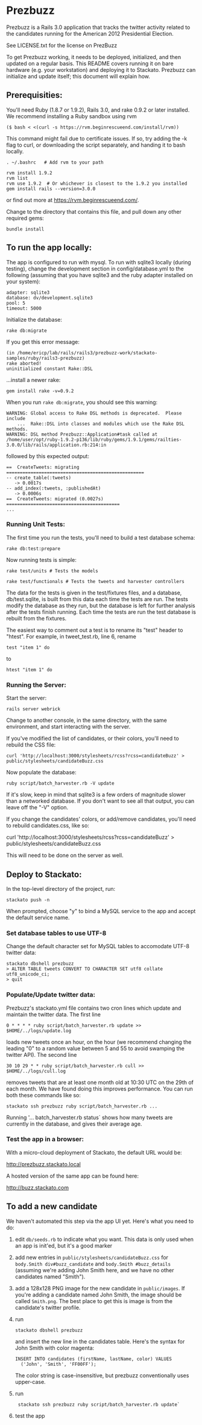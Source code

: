 # Prezbuzz

Prezbuzz is a Rails 3.0 application that tracks the twitter activity
related to the candidates running for the American 2012 Presidential Election.

See LICENSE.txt for the license on PrezBuzz

To get Prezbuzz working, it needs to be deployed, initialized, and
then updated on a regular basis. This README covers running it on bare
hardware (e.g. your workstation) and deploying it to Stackato. Prezbuzz
can initialize and update itself; this document will explain how.

## Prerequisities:

You'll need Ruby (1.8.7 or 1.9.2), Rails 3.0, and rake 0.9.2 or later
installed. We recommend installing a Ruby sandbox using rvm

    ($ bash < <(curl -s https://rvm.beginrescueend.com/install/rvm))
    
This command might fail due to certificate issues.  If so, try adding the -k
flag to curl, or downloading the script separately, and handing it to bash locally.
    
    . ~/.bashrc   # Add rvm to your path
    
    rvm install 1.9.2 
    rvm list
    rvm use 1.9.2  # Or whichever is closest to the 1.9.2 you installed
    gem install rails --version=3.0.0
    
or find out more at <https://rvm.beginrescueend.com/>.

Change to the directory that contains this file, and pull down
any other required gems:

    bundle install
    
## To run the app locally:

The app is configured to run with mysql. To run with sqlite3
locally (during testing), change the development section in
config/database.yml to the following (assuming that you have
sqlite3 and the ruby adapter installed on your system):

    adapter: sqlite3
    database: dv/development.sqlite3
    pool: 5
    timeout: 5000

Initialize the database:

    rake db:migrate
    
If you get this error message:

    (in /home/ericp/lab/rails/rails3/prezbuzz-work/stackato-samples/ruby/rails3-prezbuzz)
    rake aborted!
    uninitialized constant Rake::DSL
    
...install a newer rake:

    gem install rake -v=0.9.2
    
When you run `rake db:migrate`, you should see this warning:

    WARNING: Global access to Rake DSL methods is deprecated.  Please include
        ...  Rake::DSL into classes and modules which use the Rake DSL methods.
    WARNING: DSL method Prezbuzz::Application#task called at /home/user/opt/ruby-1.9.2-p136/lib/ruby/gems/1.9.1/gems/railties-3.0.0/lib/rails/application.rb:214:in

followed by this expected output:

    ==  CreateTweets: migrating ===================================================
    -- create_table(:tweets)
       -> 0.0017s
    -- add_index(:tweets, :publishedAt)
       -> 0.0006s
    ==  CreateTweets: migrated (0.0027s) ==========================================
    ...
    
### Running Unit Tests:

The first time you run the tests, you'll need to build a test database schema:

    rake db:test:prepare

Now running tests is simple:

    rake test/units # Tests the models

    rake test/functionals # Tests the tweets and harvester controllers
    
The data for the tests is given in the test/fixtures files, and a database,
db/test.sqlite, is built from this data each time the tests are run.  The
tests modify the database as they run, but the database is left for further
analysis after the tests finish running.  Each time the tests are run the
test database is rebuilt from the fixtures.

The easiest way to comment out a test is to rename its "test" header
to "htest".   For example, in tweet_test.rb, line 6, rename

    test "item 1" do
    
to

    htest "item 1" do

### Running the Server:

Start the server:

    rails server webrick
    
Change to another console, in the same directory, with the same
environment, and start interacting with the server.

If you've modified the list of candidates, or their colors, you'll need to
rebuild the CSS file:

    curl 'http://localhost:3000/stylesheets/rcss?rcss=candidateBuzz' > public/stylesheets/candidateBuzz.css
    
Now populate the database:

    ruby script/batch_harvester.rb -V update

If it's slow, keep in mind that sqlite3 is a few orders of
magnitude slower than a networked database. If you don't want to see all
that output, you can leave off the "-V" option.

If you change the candidates' colors, or add/remove candidates, you'll
need to rebuild candidates.css, like so:

   curl 'http://localhost:3000/stylesheets/rcss?rcss=candidateBuzz' > public/stylesheets/candidateBuzz.css

This will need to be done on the server as well.

## Deploy to Stackato:

In the top-level directory of the project, run:

    stackato push -n

When prompted, choose "y" to bind a MySQL service to the app and accept
the default service name.
    
### Set database tables to use UTF-8

Change the default character set for MySQL tables to accomodate UTF-8
twitter data: 
    
    stackato dbshell prezbuzz
    > ALTER TABLE tweets CONVERT TO CHARACTER SET utf8 collate utf8_unicode_ci;
    > quit
 
### Populate/Update twitter data:

Prezbuzz's stackato.yml file contains two cron lines which update and maintain
the twitter data. The first line

    0 * * * * ruby script/batch_harvester.rb update >> $HOME/../logs/update.log
    
loads new tweets once an hour, on the hour (we recommend changing the leading
"0" to a random value between 5 and 55 to avoid swamping the twitter API). The
second line

    30 10 29 * * ruby script/batch_harvester.rb cull >> $HOME/../logs/cull.log
    
removes tweets that are at least one month old at 10:30 UTC on the 29th of each
month. We have found doing this improves performance.  You can run both these
commands like so:

    stackato ssh prezbuzz ruby script/batch_harvester.rb ...

Running '... batch_harvester.rb status` shows how many tweets are
currently in the database, and gives their average age.

### Test the app in a browser:

With a micro-cloud deployment of Stackato, the default URL would be:

  http://prezbuzz.stackato.local
  
A hosted version of the same app can be found here:

  http://buzz.stackato.com

## To add a new candidate

We haven't automated this step via the app UI yet.  Here's what you need to do:

1. edit `db/seeds.rb` to indicate what you want.  This data is only used when an
   app is init'ed, but it's a good marker

2. add new entries in `public/stylesheets/candidateBuzz.css` for
   `body.Smith div#buzz_candidate` and `body.Smith #buzz_details` (assuming
   we're adding John Smith here, and we have no other candidates named "Smith").
   
3. add a 128x128 PNG image for the new candidate in `public/images`.  If you're
   adding a candidate named John Smith, the image should be called `Smith.png`.
   The best place to get this is image is from the candidate's twitter profile.

4. run 

       stackato dbshell prezbuzz

   and insert the new line in the candidates table.  Here's the syntax for
   John Smith with color magenta:
   
       INSERT INTO candidates (firstName, lastName, color) VALUES
         ('John', 'Smith', 'FF00FF');
    
    The color string is case-insensitive, but prezbuzz conventionally uses upper-case.

5. run

        stackato ssh prezbuzz ruby script/batch_harvester.rb update`


6. test the app
